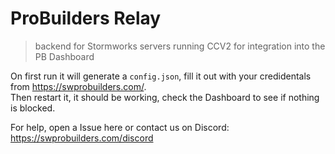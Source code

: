 # ProBuilders Relay

> backend for Stormworks servers running CCV2 for integration into the PB Dashboard

On first run it will generate a `config.json`, fill it out with your credidentals from https://swprobuilders.com/.  
Then restart it, it should be working, check the Dashboard to see if nothing is blocked.

For help, open a Issue here or contact us on Discord: https://swprobuilders.com/discord

